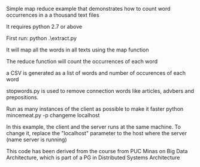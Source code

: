 Simple map reduce example that demonstrates how to count word occurrences in a a thousand text files

It requires python 2.7 or above

First run:
python .\extract.py

It will map all the words in all texts using the map function

The reduce function will count the occurrences of each word

a CSV is generated as a list of words and number of occurences of each word

stopwords.py is used to remove connection words like articles, advbers and prepositions.

Run as many instances of the client as possible to make it faster
python mincemeat.py -p changeme localhost

In this example, the client and the server runs at the same machine. To change it, replace the "localhost" parameter to the host where the server (name server is running)

This code has been derived from the course from PUC Minas on Big Data Architecture, which is part of a PG in Distributed Systems Architecture